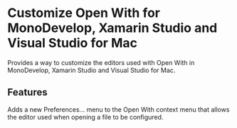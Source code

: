 # Customize Open With for MonoDevelop, Xamarin Studio and Visual Studio for Mac

Provides a way to customize the editors used with Open With in MonoDevelop,
Xamarin Studio and Visual Studio for Mac.

## Features

Adds a new Preferences... menu to the Open With context menu that allows the
editor used when opening a file to be configured.